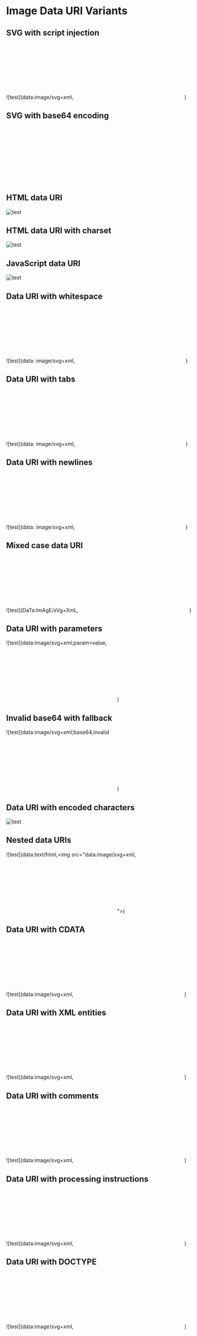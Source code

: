 # Image Data URI Variants

## SVG with script injection
![test](data:image/svg+xml,<svg onload="alert('svg')" xmlns="http://www.w3.org/2000/svg"></svg>)

## SVG with base64 encoding
![test](data:image/svg+xml;base64,PHN2ZyBvbmxvYWQ9ImFsZXJ0KCdzdmctYjY0JykiIHhtbG5zPSJodHRwOi8vd3d3LnczLm9yZy8yMDAwL3N2ZyI+PC9zdmc+)

## HTML data URI
![test](data:text/html,<script>alert('html')</script>)

## HTML data URI with charset
![test](data:text/html;charset=utf-8,<script>alert('charset')</script>)

## JavaScript data URI
![test](data:application/javascript,alert('js'))

## Data URI with whitespace
![test](data: image/svg+xml,<svg onload="alert('space')" xmlns="http://www.w3.org/2000/svg"></svg>)

## Data URI with tabs
![test](data:	image/svg+xml,<svg onload="alert('tab')" xmlns="http://www.w3.org/2000/svg"></svg>)

## Data URI with newlines
![test](data:
image/svg+xml,<svg onload="alert('newline')" xmlns="http://www.w3.org/2000/svg"></svg>)

## Mixed case data URI
![test](DaTa:ImAgE/sVg+XmL,<svg onload="alert('case')" xmlns="http://www.w3.org/2000/svg"></svg>)

## Data URI with parameters
![test](data:image/svg+xml;param=value,<svg onload="alert('param')" xmlns="http://www.w3.org/2000/svg"></svg>)

## Invalid base64 with fallback
![test](data:image/svg+xml;base64,invalid<svg onload="alert('invalid')" xmlns="http://www.w3.org/2000/svg"></svg>)

## Data URI with encoded characters
![test](data:image/svg%2Bxml,%3Csvg%20onload%3D%22alert%28%27encoded%27%29%22%20xmlns%3D%22http%3A//www.w3.org/2000/svg%22%3E%3C/svg%3E)

## Nested data URIs
![test](data:text/html,<img src="data:image/svg+xml,<svg onload='alert(\"nested\")' xmlns='http://www.w3.org/2000/svg'></svg>">)

## Data URI with CDATA
![test](data:image/svg+xml,<svg xmlns="http://www.w3.org/2000/svg"><script><![CDATA[alert('cdata')]]></script></svg>)

## Data URI with XML entities
![test](data:image/svg+xml,<svg xmlns="http://www.w3.org/2000/svg" onload="&#97;&#108;&#101;&#114;&#116;&#40;&#39;&#101;&#110;&#116;&#105;&#116;&#121;&#39;&#41;"></svg>)

## Data URI with comments
![test](data:image/svg+xml,<!--comment--><svg onload="alert('comment')" xmlns="http://www.w3.org/2000/svg"></svg>)

## Data URI with processing instructions
![test](data:image/svg+xml,<?xml version="1.0"?><svg onload="alert('pi')" xmlns="http://www.w3.org/2000/svg"></svg>)

## Data URI with DOCTYPE
![test](data:image/svg+xml,<!DOCTYPE svg><svg onload="alert('doctype')" xmlns="http://www.w3.org/2000/svg"></svg>)